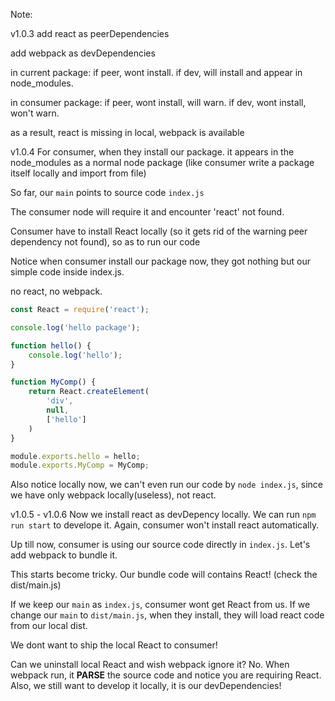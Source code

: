 Note:

v1.0.3
add react as peerDependencies

add webpack as devDependencies

in current package: 
if peer, wont install.
if dev, will install and appear in node_modules.

in consumer package:
if peer, wont install, will warn.
if dev, wont install, won't warn.

as a result, react is missing in local, webpack is available

v1.0.4
For consumer, when they install our package. it appears in the node_modules as a normal node package (like consumer write a package itself locally and import from file)

So far, our `main` points to source code `index.js`

The consumer node will require it and encounter 'react' not found.

Consumer have to install React locally (so it gets rid of the warning peer dependency not found), so as to run our code

Notice when consumer install our package now, they got nothing but our simple code inside index.js.

no react, no webpack.

```javascript
const React = require('react');

console.log('hello package');

function hello() {
    console.log('hello');
}

function MyComp() {
    return React.createElement(
        'div',
        null,
        ['hello']
    )
}

module.exports.hello = hello;
module.exports.MyComp = MyComp;
```

Also notice locally now, we can't even run our code by `node index.js`, since we have only webpack locally(useless), not react.

v1.0.5 - v1.0.6
Now we install react as devDepency locally. We can run `npm run start` to develope it.
Again, consumer won't install react automatically.

Up till now, consumer is using our source code directly in `index.js`. Let's add webpack to bundle it.

This starts become tricky. Our bundle code will contains React! (check the dist/main.js)

If we keep our `main` as `index.js`, consumer wont get React from us.
If we change our `main` to `dist/main.js`, when they install, they will load react code from our local dist.

We dont want to ship the local React to consumer!

Can we uninstall local React and wish webpack ignore it? No. When webpack run, it __PARSE__ the source code and notice you are requiring React.
Also, we still want to develop it locally, it is our devDependencies!
